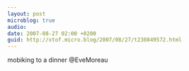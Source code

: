 ```yaml
---
layout: post
microblog: true
audio: 
date: 2007-08-27 02:00 +0200
guid: http://xtof.micro.blog/2007/08/27/t230849572.html
---
```

mobiking to a dinner @EveMoreau
